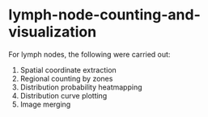 # lymph-node-counting-and-visualization

For lymph nodes, the following were carried out:

1. Spatial coordinate extraction
2. Regional counting by zones
3. Distribution probability heatmapping
4. Distribution curve plotting
5. Image merging
